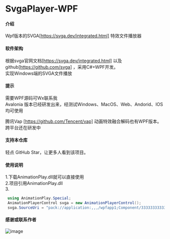 
 # SvgaPlayer-WPF


#### 介绍
Wpf版本的SVGA[https://svga.dev/integrated.html] 特效文件播放器

#### 软件架构
根据svga官网文档[https://svga.dev/integrated.html] 以及 github[https://github.com/svga] ，采用C#+WPF开发。<br />
实现Windows端的SVGA文件播放

#### 提示
需要WPF源码可Wx联系我<br />
Avalonia 版本已经研发出来，经测试Windows、MacOS、Web、Andorid、IOS均可使用<br />

腾讯Vap [https://github.com/Tencent/vap] 动画特效融合解码也有WPF版本。跨平台还在研发中

 
#### 支持本仓库
轻点 GitHub Star，让更多人看到该项目。

#### 使用说明

1.下载AnimationPlay.dll就可以直接使用<br />
2.项目引用AnimationPlay.dll<br />
3.
```c#
 using AnimationPlay.Special;
 AnimationPlayerControl svga = new AnimationPlayerControl();
 svga.SourceUri = "pack://application:,,,/wpfapp1;Component/333333333333333.svga";
```

#### 感谢或联系作者

![image](https://github.com/user-attachments/assets/f3c2d40f-36f2-472a-acfe-f4c53efbc27a)


